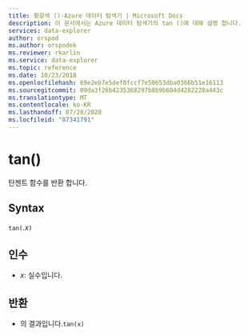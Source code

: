 ```yaml
---
title: 황갈색 ()-Azure 데이터 탐색기 | Microsoft Docs
description: 이 문서에서는 Azure 데이터 탐색기의 tan ()에 대해 설명 합니다.
services: data-explorer
author: orspod
ms.author: orspodek
ms.reviewer: rkarlin
ms.service: data-explorer
ms.topic: reference
ms.date: 10/23/2018
ms.openlocfilehash: 69e2eb7e5def0fccf7e50653dba0366b51e16113
ms.sourcegitcommit: 09da3f26b4235368297b8b9b604d4282228a443c
ms.translationtype: MT
ms.contentlocale: ko-KR
ms.lasthandoff: 07/28/2020
ms.locfileid: "87341791"
---
```

# <a name="tan"></a>tan()

탄젠트 함수를 반환 합니다.

## <a name="syntax"></a>Syntax

`tan(`*.x*`)`

## <a name="arguments"></a>인수

* *x*: 실수입니다.

## <a name="returns"></a>반환

* 의 결과입니다.`tan(x)`